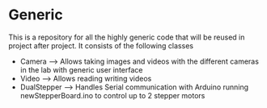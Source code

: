 # Generic
This is a repository for all the highly generic code that will be reused in project after project. It consists of the following classes
- Camera --> Allows taking images and videos with the different cameras in the lab with generic user interface
- Video --> Allows reading writing videos
- DualStepper --> Handles Serial communication with Arduino running newStepperBoard.ino to control up to 2 stepper motors


